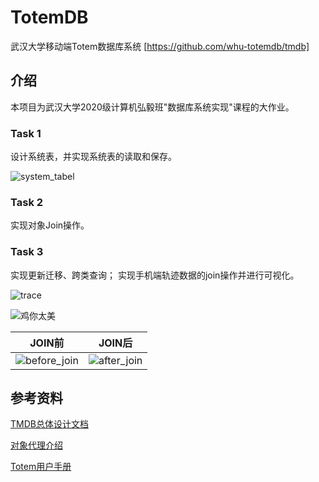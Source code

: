 # TotemDB

武汉大学移动端Totem数据库系统 [https://github.com/whu-totemdb/tmdb]



## 介绍

本项目为武汉大学2020级计算机弘毅班"数据库系统实现"课程的大作业。



### Task 1

设计系统表，并实现系统表的读取和保存。

![system_tabel](assets/system_tabel.png)

### Task 2

实现对象Join操作。

### Task 3

实现更新迁移、跨类查询； 实现手机端轨迹数据的join操作并进行可视化。

![trace](assets/trace.png)

![鸡你太美](assets/鸡你太美.png)



| JOIN前                                 | JOIN后                               |
| -------------------------------------- | ------------------------------------ |
| ![before_join](assets/before_join.png) | ![after_join](assets/after_join.png) |



## 参考资料

[TMDB总体设计文档](file/TMDB总体设计文档3.0.pdf)

[对象代理介绍](http://totemdb.whu.edu.cn/upload/202102/02/202102022020113648.pdf)

[Totem用户手册](http://totemdb.whu.edu.cn/upload/202102/02/202102022020276488.pdf)

